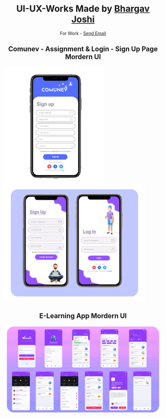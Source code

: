 <h1 align=center>UI-UX-Works Made by <a href="https://www.linkedin.com/in/bhargavjoshi55">Bhargav Joshi</a></h1>
<p align=center>For Work - <a href="mailto:bhargavjoshi55@gmail.com">Send Email</a></p>

<div>
<h2 align=center> Comunev - Assignment & Login - Sign Up Page Mordern UI</h2>
<img src ="https://github.com/bhargav-joshi/UI-UX-Works/blob/main/PNG/sign-up-bj.png" width=320>
<img src ="https://raw.githubusercontent.com/bhargav-joshi/UI-UX-Works/main/PNG/Login%20sign%20up%20Modern%20UI.png" width=450>
</div>
<h2 align=center> E-Learning App Mordern UI</h2>
<img src ="https://github.com/bhargav-joshi/UI-UX-Works/blob/main/PNG/ELearn.png?raw=true" width=1000>


